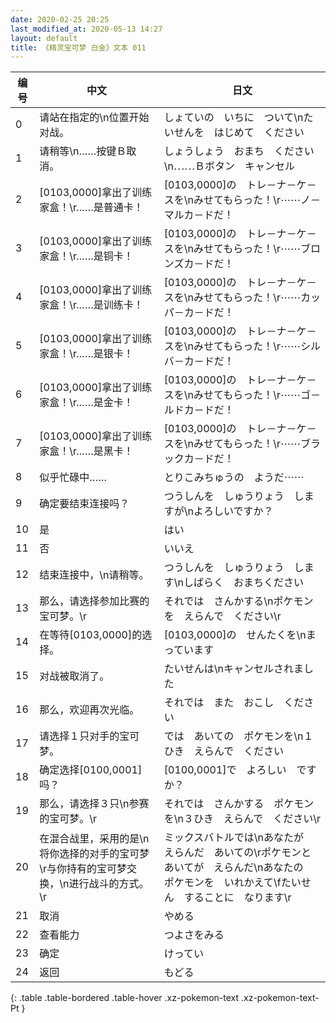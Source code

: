 ```yaml
---
date: 2020-02-25 20:25
last_modified_at: 2020-05-13 14:27
layout: default
title: 《精灵宝可梦 白金》文本 011
---
```

| 编号 | 中文 | 日文 |
| ---- | ---- | ---- |
| 0 | 请站在指定的\n位置开始对战。 | しょていの　いちに　ついて\nたいせんを　はじめて　ください |
| 1 | 请稍等\n……按键Ｂ取消。 | しょうしょう　おまち　ください\n⋯⋯Ｂボタン　キャンセル |
| 2 | [0103,0000]拿出了训练家盒！\r……是普通卡！ | [0103,0000]の　トレ－ナ－ケ－スを\nみせてもらった！\r⋯⋯ノ－マルカ－ドだ！ |
| 3 | [0103,0000]拿出了训练家盒！\r……是铜卡！ | [0103,0000]の　トレ－ナ－ケ－スを\nみせてもらった！\r⋯⋯ブロンズカ－ドだ！ |
| 4 | [0103,0000]拿出了训练家盒！\r……是训练卡！ | [0103,0000]の　トレ－ナ－ケ－スを\nみせてもらった！\r⋯⋯カッパ－カ－ドだ！ |
| 5 | [0103,0000]拿出了训练家盒！\r……是银卡！ | [0103,0000]の　トレ－ナ－ケ－スを\nみせてもらった！\r⋯⋯シルバ－カ－ドだ！ |
| 6 | [0103,0000]拿出了训练家盒！\r……是金卡！ | [0103,0000]の　トレ－ナ－ケ－スを\nみせてもらった！\r⋯⋯ゴ－ルドカ－ドだ！ |
| 7 | [0103,0000]拿出了训练家盒！\r……是黑卡！ | [0103,0000]の　トレ－ナ－ケ－スを\nみせてもらった！\r⋯⋯ブラックカ－ドだ！ |
| 8 | 似乎忙碌中…… | とりこみちゅうの　ようだ⋯⋯ |
| 9 | 确定要结束连接吗？ | つうしんを　しゅうりょう　しますが\nよろしいですか？ |
| 10 | 是 | はい |
| 11 | 否 | いいえ |
| 12 | 结束连接中，\n请稍等。 | つうしんを　しゅうりょう　します\nしばらく　おまちください |
| 13 | 那么，请选择参加比赛的宝可梦。\r | それでは　さんかする\nポケモンを　えらんで　ください\r |
| 14 | 在等待[0103,0000]的选择。 | [0103,0000]の　せんたくを\nまっています |
| 15 | 对战被取消了。 | たいせんは\nキャンセルされました |
| 16 | 那么，欢迎再次光临。 | それでは　また　おこし　ください |
| 17 | 请选择１只对手的宝可梦。 | では　あいての　ポケモンを\n１ひき　えらんで　ください |
| 18 | 确定选择[0100,0001]吗？ | [0100,0001]で　よろしい　ですか？ |
| 19 | 那么，请选择３只\n参赛的宝可梦。\r | それでは　さんかする　ポケモンを\n３ひき　えらんで　ください\r |
| 20 | 在混合战里，采用的是\n将你选择的对手的宝可梦\r与你持有的宝可梦交换，\n进行战斗的方式。\r | ミックスバトルでは\nあなたが　えらんだ　あいての\rポケモンと　あいてが　えらんだ\nあなたの　ポケモンを　いれかえて\fたいせん　することに　なります\r |
| 21 | 取消 | やめる |
| 22 | 查看能力 | つよさをみる |
| 23 | 确定 | けってい |
| 24 | 返回 | もどる |
{: .table .table-bordered .table-hover .xz-pokemon-text .xz-pokemon-text-Pt }